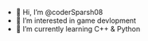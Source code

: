 - 👋 Hi, I’m @coderSparsh08
- 👀 I’m interested in game devlopment
- 🌱 I’m currently learning C++ & Python


<!---
coderSparsh08/coderSparsh08 is a ✨ special ✨ repository because its `README.md` (this file) appears on your GitHub profile.
You can click the Preview link to take a look at your changes.
--->
